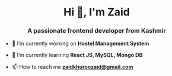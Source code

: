 <h1 align="center">Hi 👋, I'm Zaid</h1>
<h3 align="center">A passionate frontend developer from Kashmir</h3>

- 🔭 I’m currently working on **Hostel Management System**

- 🌱 I’m currently learning **React JS, MySQL, Mongo DB**

- 📫 How to reach me **zaidkhuroozaid@gmail.com**


